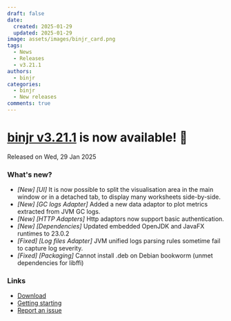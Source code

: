 ```yaml
---
draft: false
date:
  created: 2025-01-29
  updated: 2025-01-29
image: assets/images/binjr_card.png
tags:
  - News
  - Releases
  - v3.21.1
authors:
  - binjr
categories:
  - binjr
  - New releases
comments: true
---
```

# [binjr v3.21.1](https://github.com/binjr/binjr/releases/tag/v3.21.1) is now available! 🎉
Released on Wed, 29 Jan 2025
<!-- more -->

### What's new?
* _[New] [UI]_ It is now possible to split the visualisation area in the main window or in a detached tab, to display many worksheets side-by-side.
* _[New] [GC logs Adapter]_ Added a new data adaptor to plot metrics extracted from JVM GC logs.
* _[New] [HTTP Adapters]_ Http adaptors now support basic authentication.  
* _[New] [Dependencies]_ Updated embedded OpenJDK and JavaFX runtimes to 23.0.2  
* _[Fixed] [Log files Adapter]_ JVM unified logs parsing rules sometime fail to capture log severity.  
* _[Fixed] [Packaging]_ Cannot install .deb on Debian bookworm (unmet dependencies for libffi)  

### Links
* [Download]( https://binjr.eu/download/latest_release/)
* [Getting starting](https://binjr.eu/documentation/getting-started/)
* [Report an issue](https://github.com/binjr/binjr/issues)
